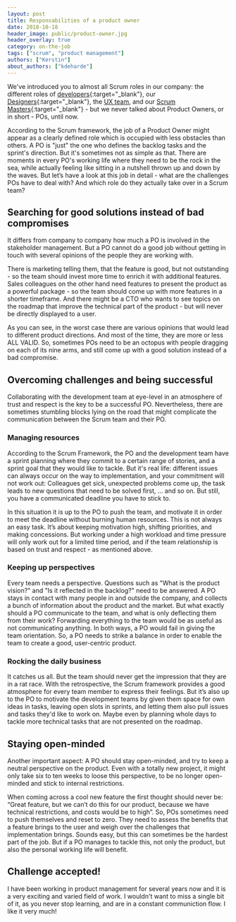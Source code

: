 ```yaml
---
layout: post
title: Responsabilities of a product owner
date: 2018-10-18
header_image: public/product-owner.jpg
header_overlay: true
category: on-the-job
tags: ["scrum", "product management"]
authors: ["Kerstin"]
about_authors: ["kdeharde"]
---
```

We've introduced you to almost all Scrum roles in our company:
the different roles of [developers](/blog/on-the-job/working-as-a-java-developer-at-epages/){:target="_blank"}, our [Designers](/blog/on-the-job/working-as-a-ui-designer-at-epages/){:target="_blank"}, the [UX team](/blog/ux-and-design/a-day-in-the-life-of-a-ux-team/), and our [Scrum Masters](/blog/on-the-job/why-i-love-working-as-a-scrum-master/){:target="_blank"} - but we never talked about Product Owners, or in short - POs, until now.

According to the Scrum framework, the job of a Product Owner might appear as a clearly defined role which is occupied with less obstacles than others.
A PO is "just" the one who defines the backlog tasks and the sprint's direction.
But it's sometimes not as simple as that.
There are moments in every PO's working life where they need to be the rock in the sea, while actually feeling like sitting in a nutshell thrown up and down by the waves.
But let’s have a look at this job in detail - what are the challenges POs have to deal with?
And which role do they actually take over in a Scrum team?

## Searching for good solutions instead of bad compromises

It differs from company to company how much a PO is involved in the stakeholder management.
But a PO cannot do a good job without getting in touch with several opinions of the people they are working with.

There is marketing telling them, that the feature is good, but not outstanding - so the team should invest more time to enrich it with additional features.
Sales colleagues on the other hand need features to present the product as a powerful package - so the team should come up with more features in a shorter timeframe.
And there might be a CTO who wants to see topics on the roadmap that improve the technical part of the product - but will never be directly displayed to a user.

As you can see, in the worst case there are various opinions that would lead to different product directions.
And most of the time, they are more or less ALL VALID.
So, sometimes POs need to be an octopus with people dragging on each of its nine arms, and still come up with a good solution instead of a bad compromise.

## Overcoming challenges and being successful

Collaborating with the development team at eye-level in an atmosphere of trust and respect is the key to be a successful PO.
Nevertheless, there are sometimes stumbling blocks lying on the road that might complicate the communication between the Scrum team and their PO.

### Managing resources

According to the Scrum Framework, the PO and the development team have a sprint planning where they commit to a certain range of stories, and a sprint goal that they would like to tackle.
But it's real life: different issues can always occur on the way to implementation, and your commitment will not work out:
Colleagues get sick, unexpected problems come up, the task leads to new questions that need to be solved first, ... and so on.
But still, you have a communicated deadline you have to stick to.

In this situation it is up to the PO to push the team, and motivate it in order to meet the deadline without burning human resources.
This is not always an easy task.
It’s about keeping motivation high, shifting priorities, and making concessions.
But working under a high workload and time pressure will only work out for a limited time period, and if the team relationship is based on trust and respect - as mentioned above.

### Keeping up perspectives

Every team needs a perspective.
Questions such as "What is the product vision?" and "Is it reflected in the backlog?" need to be answered.
A PO stays in contact with many people in and outside the company, and collects a bunch of information about the product and the market.
But what exactly should a PO communicate to the team, and what is only deflecting them from their work?
Forwarding everything to the team would be as useful as not communicating anything.
In both ways, a PO would fail in giving the team orientation.
So, a PO needs to strike a balance in order to enable the team to create a good, user-centric product.

### Rocking the daily business

It catches us all.
But the team should never get the impression that they are in a rat race.
With the retrospective, the Scrum framework provides a good atmosphere for every team member to express their feelings.
But it’s also up to the PO to motivate the development teams by given them space for own ideas in tasks, leaving open slots in sprints, and letting them also pull issues and tasks they'd like to work on.
Maybe even by planning whole days to tackle more technical tasks that are not presented on the roadmap.

## Staying open-minded

Another important aspect: A PO should stay open-minded, and try to keep a neutral perspective on the product.
Even with a totally new project, it might only take six to ten weeks to loose this perspective, to be no longer open-minded and stick to internal restrictions.

When coming across a cool new feature the first thought should never be: “Great feature, but we can’t do this for our product, because we have technical restrictions, and costs would be to high”.
So, POs sometimes need to push themselves and reset to zero.
They need to assess the benefits that a feature brings to the user and weigh over the challenges that implementation brings.
Sounds easy, but this can sometimes be the hardest part of the job.
But if a PO manages to tackle this, not only the product, but also the personal working life will benefit.

## Challenge accepted!

I have been working in product management for several years now and it is a very exciting and varied field of work.
I wouldn't want to miss a single bit of it, as you never stop learning, and are in a constant communiction flow. 
I like it very much!
